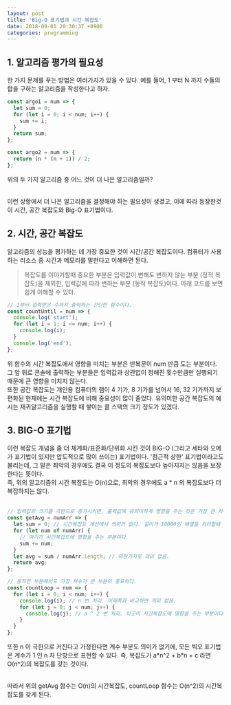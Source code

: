 ```yaml
---
layout: post
title: 'Big-O 표기법과 시간 복잡도'
date: 2018-09-01 20:30:37 +0900
categories: programming
---
```


## 1. 알고리즘 평가의 필요성

한 가지 문제를 푸는 방법은 여러가지가 있을 수 있다. 예를 들어, 1 부터 N 까지 수들의 합을 구하는 알고리즘을 작성한다고 하자. <br>

```javascript
const argo1 = num => {
  let sum = 0;
  for (let i = 0; i < num; i++) {
    sum += i;
  }
  return sum;
};

const argo2 = num => {
  return (n * (n + 1)) / 2;
};
```

위의 두 가지 알고리즘 중 어느 것이 더 나은 알고리즘일까?<br><br>

이런 상황에서 더 나은 알고리즘을 결정해야 하는 필요성이 생겼고, 이에 따라 등장한것이 시간, 공간 복잡도와 Big-O 표기법이다.<br>

## 2. 시간, 공간 복잡도

알고리즘의 성능을 평가하는 데 가장 중요한 것이 시간/공간 복잡도이다. 컴퓨터가 사용하는 리소스 중 시간과 메모리를 말한다고 이해하면 된다.

> 복잡도를 이야기할때 중요한 부분은 입력값이 변해도 변하지 않는 부분 (정적 복잡도)을 제외한, 입력값에 따라 변하는 부분 (동적 복잡도)이다.
> 아래 코드를 보면 쉽게 이해할 수 있다.

```javascript
// 1부터 입력받은 수까지 출력하는 간단한 함수이다.
const countUntil = num => {
  console.log('start');
  for (let i = 1; i <= num; i++) {
    console.log(i);
  }
  console.log('end');
};
```

위 함수의 시간 복잡도에서 영향을 미치는 부분은 반복문이 num 만큼 도는 부분이다. 그 앞 뒤로 콘솔에 출력하는 부분들은 입력값과 상관없이 정해진 횟수만큼만 실행되기 때문에 큰 영향을 미치지 않는다.<br>
또한 공간 복잡도는 개인용 컴퓨터의 램이 4 기가, 8 기가를 넘어서 16, 32 기가까지 보편화된 현재에는 시간 복잡도에 비해 중요성이 많이 줄었다.
유의미한 공간 복잡도의 예시는 재귀알고리즘을 실행할 때 쌓이는 콜 스택의 크기 정도가 있겠다.<br>

## 3. BIG-O 표기법

이런 복잡도 개념을 좀 더 체계화/표준화/단위화 시킨 것이 BIG-O (그리고 세타와 오메가 표기법이 있지만 압도적으로 많이 쓰이는) 표기법이다. '점근적 상한' 표기법이라고도 불리는데, 그 말은 최악의 경우에도 결국 이 정도의 복잡도보다 높아지지는 않음을 보장한다는 뜻이다.<br>
즉, 위의 알고리즘의 시간 복잡도는 O(n)으로, 최악의 경우에도 a \* n 의 복잡도보다 더 복잡하지는 않다.<br><br>

```javascript
// 입력값의 크기를 극한으로 증가시키면, 출력값에 유의미하게 영향을 주는 것은 가장 큰 차수의 항 뿐임을 기억하자.
const getAvg = numArr => {
  let sum = 0; // 시간복잡도 계산에서 의미가 없다. 길이가 10000인 배열을 처리할때 이 선언문 하나 있고 없고가 차이가 있겠는가?
  for (let num of numArr) {
    // 여기가 시간복잡도에 영향을 주는 부분이다.
    sum += num;
  }
  let avg = sum / numArr.length; // 마찬가지로 의미 없음.
  return avg;
};

// 동적인 부분에서도 가장 차수가 큰 부분이 중요하다.
const countLoop = num => {
  for (let i = 0; i < num; i++) {
    console.log(i); // n 번 처리. 이래쪽과 비교하면 의미 없음.
    for (let j = 0; j < num; j++) {
      console.log(j); // n ^ 2 번 처리. 이곳이 시간복잡도에 영향을 주는 부분이다.
    }
  }
};
```

또한 n 이 극한으로 커진다고 가정한다면 계수 부분도 의미가 없기에, 모든 빅오 표기법은 계수가 1 인 n 차 단항으로 표현할 수 있다. 즉, 복잡도가 a\*n^2 + b\*n + c 라면 O(n^2)의 복잡도를 갖는 것이다. <br><br>

따라서 위의 getAvg 함수는 O(n)의 시간복잡도, countLoop 함수는 O(n^2)의 시간복잡도를 갖게 된다.
